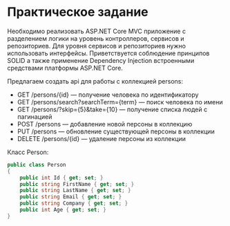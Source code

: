 # Практическое задание

Необходимо реализовать ASP.NET Core MVC приложение с разделением логики на уровень контроллеров, сервисов и репозиториев.
Для уровня сервисов и репозиториев нужно использовать интерфейсы.
Приветствуется соблюдение принципов SOLID а также применение Dependency Injection встроенными средствами платформы ASP.NET Core.


Предлагаем создать api для работы с коллекцией persons:
* GET /persons/{id} — получение человека по идентификатору
* GET /persons/search?searchTerm={term} — поиск человека по имени
* GET /persons/?skip={5}&take={10} — получение списка людей с пагинацией
* POST /persons — добавление новой персоны в коллекцию
* PUT /persons — обновление существующей персоны в коллекции
* DELETE /persons/{id} — удаление персоны из коллекции

Класс Person:

```csharp
public class Person
{
    public int Id { get; set; }
    public string FirstName { get; set; }
    public string LastName { get; set; }
    public string Email { get; set; }
    public string Company { get; set; }
    public int Age { get; set; } 
}
```